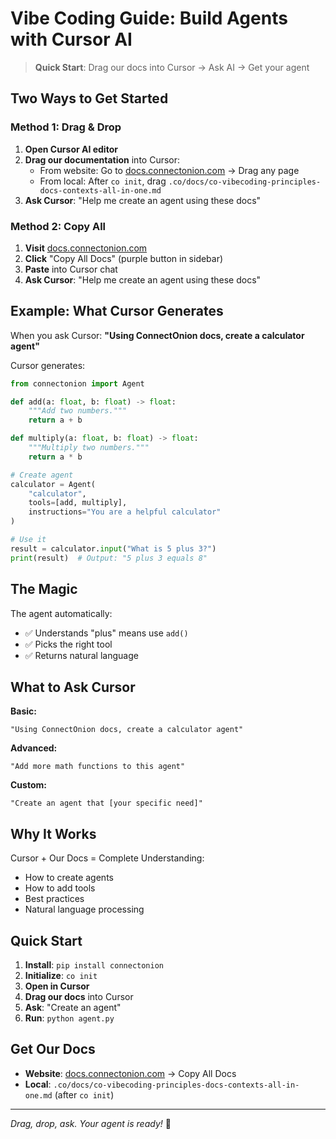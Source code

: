 # Vibe Coding Guide: Build Agents with Cursor AI

> **Quick Start**: Drag our docs into Cursor → Ask AI → Get your agent

## Two Ways to Get Started

### Method 1: Drag & Drop
1. **Open Cursor AI editor**
2. **Drag our documentation** into Cursor:
   - From website: Go to [docs.connectonion.com](https://docs.connectonion.com) → Drag any page
   - From local: After `co init`, drag `.co/docs/co-vibecoding-principles-docs-contexts-all-in-one.md`
3. **Ask Cursor**: "Help me create an agent using these docs"

### Method 2: Copy All
1. **Visit** [docs.connectonion.com](https://docs.connectonion.com)
2. **Click** "Copy All Docs" (purple button in sidebar)
3. **Paste** into Cursor chat
4. **Ask Cursor**: "Help me create an agent using these docs"

## Example: What Cursor Generates

When you ask Cursor: **"Using ConnectOnion docs, create a calculator agent"**

Cursor generates:

```python
from connectonion import Agent

def add(a: float, b: float) -> float:
    """Add two numbers."""
    return a + b

def multiply(a: float, b: float) -> float:
    """Multiply two numbers."""
    return a * b

# Create agent
calculator = Agent(
    "calculator",
    tools=[add, multiply],
    instructions="You are a helpful calculator"
)

# Use it
result = calculator.input("What is 5 plus 3?")
print(result)  # Output: "5 plus 3 equals 8"
```

## The Magic

The agent automatically:
- ✅ Understands "plus" means use `add()`
- ✅ Picks the right tool
- ✅ Returns natural language

## What to Ask Cursor

**Basic:**
```
"Using ConnectOnion docs, create a calculator agent"
```

**Advanced:**
```
"Add more math functions to this agent"
```

**Custom:**
```
"Create an agent that [your specific need]"
```

## Why It Works

Cursor + Our Docs = Complete Understanding:
- How to create agents
- How to add tools  
- Best practices
- Natural language processing

## Quick Start

1. **Install**: `pip install connectonion`
2. **Initialize**: `co init`
3. **Open in Cursor**
4. **Drag our docs** into Cursor
5. **Ask**: "Create an agent"
6. **Run**: `python agent.py`

## Get Our Docs

- **Website**: [docs.connectonion.com](https://docs.connectonion.com) → Copy All Docs
- **Local**: `.co/docs/co-vibecoding-principles-docs-contexts-all-in-one.md` (after `co init`)

---

*Drag, drop, ask. Your agent is ready!* 🎉